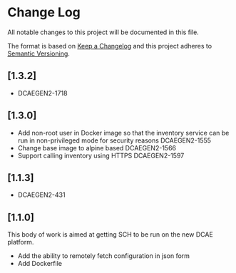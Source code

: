 # Change Log

All notable changes to this project will be documented in this file.

The format is based on [Keep a Changelog](http://keepachangelog.com/) 
and this project adheres to [Semantic Versioning](http://semver.org/).

## [1.3.2]

* DCAEGEN2-1718

## [1.3.0]

* Add non-root user in Docker image so that the inventory service can be run in non-privileged mode for security reasons DCAEGEN2-1555
* Change base image to alpine based DCAEGEN2-1566
* Support calling inventory using HTTPS DCAEGEN2-1597

## [1.1.3]

* DCAEGEN2-431

## [1.1.0]

This body of work is aimed at getting SCH to be run on the new DCAE platform.

* Add the ability to remotely fetch configuration in json form
* Add Dockerfile
